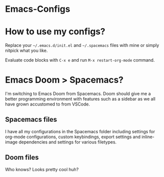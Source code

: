 # Emacs-Configs

# How to use my configs?
Replace your `~/.emacs.d/init.el` and `~/.spacemacs` files with mine or simply nitpick what you like.

Evaluate code blocks with `C-x e` and run `M-x restart-org-mode` command.

# Emacs Doom > Spacemacs?
I'm switching to Emacs Doom from Spacemacs. Doom should give me a better programming environment with features such as a sidebar as we all have grown accustomed to from VSCode.

## Spacemacs files
I have all my configurations in the Spacemacs folder including settings for org-mode configurations, custom keybindings, export settings and inline-image dependencies and settings for various filetypes.

## Doom files
Who knows? Looks pretty cool huh?

